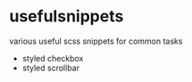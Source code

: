 # usefulsnippets

various useful scss snippets for common tasks

- styled checkbox
- styled scrollbar